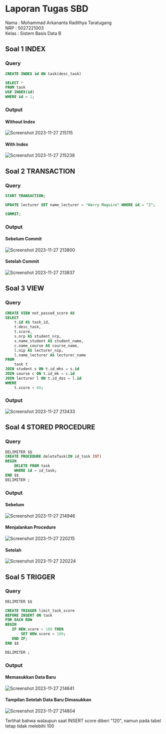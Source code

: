 # Laporan Tugas SBD

Nama : Mohammad Arkananta Radithya Taratugang <br>
NRP : 5027221003 <br>
Kelas : Sistem Basis Data B

## Soal 1 INDEX

### Query

```sql
CREATE INDEX id ON task(desc_task)

SELECT *
FROM task
USE INDEX(id)
WHERE id = 1;
```

### Output

#### Without Index
![Screenshot 2023-11-27 215115](https://github.com/radithyaarka/sbd/assets/143694651/ff9e2555-41b9-4a73-b47b-584e9bcf9677)

#### With Index
![Screenshot 2023-11-27 215238](https://github.com/radithyaarka/sbd/assets/143694651/167a2a58-8cb3-4c66-8072-7da51889ebe9)

## Soal 2 TRANSACTION

### Query


```sql
START TRANSACTION;

UPDATE lecturer SET name_lecturer = "Harry Maguire" WHERE id = "2";

COMMIT;
```


### Output

#### Sebelum Commit
![Screenshot 2023-11-27 213800](https://github.com/radithyaarka/sbd/assets/143694651/5cbd0123-1470-4dc8-8557-0986ebebe8a0)

#### Setelah Commit
![Screenshot 2023-11-27 213837](https://github.com/radithyaarka/sbd/assets/143694651/ccc54e31-871a-4c2d-aef2-8c0f1095482d)


## Soal 3 VIEW

### Query

```sql
CREATE VIEW not_passed_score AS
SELECT
    t.id AS task_id,
    t.desc_task,
    t.score,
    s.nrp AS student_nrp,
    s.name_student AS student_name,
    c.name_course AS course_name,
    l.nip AS lecturer_nip,
    l.name_lecturer AS lecturer_name
FROM
    task t
JOIN student s ON t.id_mhs = s.id
JOIN course c ON t.id_mk = c.id
JOIN lecturer l ON t.id_dos = l.id
WHERE
    t.score < 60;
```

### Output

![Screenshot 2023-11-27 213433](https://github.com/radithyaarka/sbd/assets/143694651/d196e2d1-46a7-4913-bde2-02b96f7a820a)


## Soal 4 STORED PROCEDURE

### Query

```sql
DELIMITER $$
CREATE PROCEDURE deleteTask(IN id_task INT)
BEGIN 
	DELETE FROM task 
    WHERE id = id_task;
END $$
DELIMITER ;
```
### Output

#### Sebelum
![Screenshot 2023-11-27 214946](https://github.com/radithyaarka/sbd/assets/143694651/69e3aa33-120c-4cb5-a5bd-3a65c4b6f381)

#### Menjalankan Procedure
![Screenshot 2023-11-27 220215](https://github.com/radithyaarka/sbd/assets/143694651/d50ca47f-3073-42a0-acda-bafa6f505ba1)

#### Setelah
![Screenshot 2023-11-27 220224](https://github.com/radithyaarka/sbd/assets/143694651/53aee68b-b51f-49ba-a8bc-afebe761743e)

## Soal 5 TRIGGER

### Query

```sql
DELIMITER $$

CREATE TRIGGER limit_task_score
BEFORE INSERT ON task
FOR EACH ROW
BEGIN
   IF NEW.score > 100 THEN
       SET NEW.score = 100;
   END IF;
END $$

DELIMITER ;
```

### Output

#### Memasukkan Data Baru
![Screenshot 2023-11-27 214641](https://github.com/radithyaarka/sbd/assets/143694651/02c81f54-03df-4f0a-b5f8-54cc991aa0e0)

#### Tampilan Setelah Data Baru Dimasukkan
![Screenshot 2023-11-27 214804](https://github.com/radithyaarka/sbd/assets/143694651/e7d1b1ed-b811-451e-8cdc-d0aea92ba286)

Terlihat bahwa walaupun saat INSERT score diberi "120", namun pada tabel tetap tidak melebihi 100


